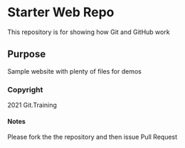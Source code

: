 # Starter Web Repo

This repository is for showing how Git and GitHub work

## Purpose

Sample website with plenty of files for demos

### Copyright

2021 Git.Training 

#### Notes

Please fork the the repository and then issue Pull Request